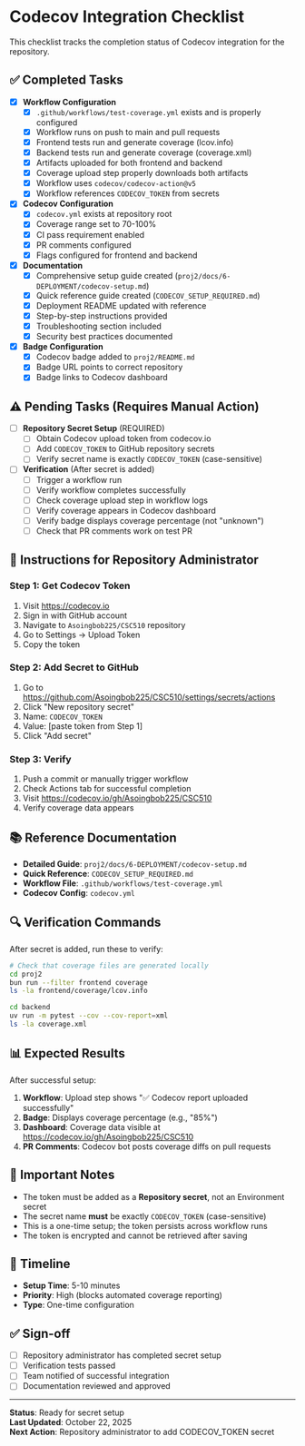 # Codecov Integration Checklist

This checklist tracks the completion status of Codecov integration for the repository.

## ✅ Completed Tasks

- [x] **Workflow Configuration**
  - [x] `.github/workflows/test-coverage.yml` exists and is properly configured
  - [x] Workflow runs on push to main and pull requests
  - [x] Frontend tests run and generate coverage (lcov.info)
  - [x] Backend tests run and generate coverage (coverage.xml)
  - [x] Artifacts uploaded for both frontend and backend
  - [x] Coverage upload step properly downloads both artifacts
  - [x] Workflow uses `codecov/codecov-action@v5`
  - [x] Workflow references `CODECOV_TOKEN` from secrets

- [x] **Codecov Configuration**
  - [x] `codecov.yml` exists at repository root
  - [x] Coverage range set to 70-100%
  - [x] CI pass requirement enabled
  - [x] PR comments configured
  - [x] Flags configured for frontend and backend

- [x] **Documentation**
  - [x] Comprehensive setup guide created (`proj2/docs/6-DEPLOYMENT/codecov-setup.md`)
  - [x] Quick reference guide created (`CODECOV_SETUP_REQUIRED.md`)
  - [x] Deployment README updated with reference
  - [x] Step-by-step instructions provided
  - [x] Troubleshooting section included
  - [x] Security best practices documented

- [x] **Badge Configuration**
  - [x] Codecov badge added to `proj2/README.md`
  - [x] Badge URL points to correct repository
  - [x] Badge links to Codecov dashboard

## ⚠️ Pending Tasks (Requires Manual Action)

- [ ] **Repository Secret Setup** (REQUIRED)
  - [ ] Obtain Codecov upload token from codecov.io
  - [ ] Add `CODECOV_TOKEN` to GitHub repository secrets
  - [ ] Verify secret name is exactly `CODECOV_TOKEN` (case-sensitive)

- [ ] **Verification** (After secret is added)
  - [ ] Trigger a workflow run
  - [ ] Verify workflow completes successfully
  - [ ] Check coverage upload step in workflow logs
  - [ ] Verify coverage appears in Codecov dashboard
  - [ ] Verify badge displays coverage percentage (not "unknown")
  - [ ] Check that PR comments work on test PR

## 📝 Instructions for Repository Administrator

### Step 1: Get Codecov Token

1. Visit https://codecov.io
2. Sign in with GitHub account
3. Navigate to `Asoingbob225/CSC510` repository
4. Go to Settings → Upload Token
5. Copy the token

### Step 2: Add Secret to GitHub

1. Go to https://github.com/Asoingbob225/CSC510/settings/secrets/actions
2. Click "New repository secret"
3. Name: `CODECOV_TOKEN`
4. Value: [paste token from Step 1]
5. Click "Add secret"

### Step 3: Verify

1. Push a commit or manually trigger workflow
2. Check Actions tab for successful completion
3. Visit https://codecov.io/gh/Asoingbob225/CSC510
4. Verify coverage data appears

## 📚 Reference Documentation

- **Detailed Guide**: `proj2/docs/6-DEPLOYMENT/codecov-setup.md`
- **Quick Reference**: `CODECOV_SETUP_REQUIRED.md`
- **Workflow File**: `.github/workflows/test-coverage.yml`
- **Codecov Config**: `codecov.yml`

## 🔍 Verification Commands

After secret is added, run these to verify:

```bash
# Check that coverage files are generated locally
cd proj2
bun run --filter frontend coverage
ls -la frontend/coverage/lcov.info

cd backend
uv run -m pytest --cov --cov-report=xml
ls -la coverage.xml
```

## 📊 Expected Results

After successful setup:

1. **Workflow**: Upload step shows "✅ Codecov report uploaded successfully"
2. **Badge**: Displays coverage percentage (e.g., "85%")
3. **Dashboard**: Coverage data visible at https://codecov.io/gh/Asoingbob225/CSC510
4. **PR Comments**: Codecov bot posts coverage diffs on pull requests

## 🚨 Important Notes

- The token must be added as a **Repository secret**, not an Environment secret
- The secret name **must** be exactly `CODECOV_TOKEN` (case-sensitive)
- This is a one-time setup; the token persists across workflow runs
- The token is encrypted and cannot be retrieved after saving

## 📅 Timeline

- **Setup Time**: 5-10 minutes
- **Priority**: High (blocks automated coverage reporting)
- **Type**: One-time configuration

## ✅ Sign-off

- [ ] Repository administrator has completed secret setup
- [ ] Verification tests passed
- [ ] Team notified of successful integration
- [ ] Documentation reviewed and approved

---

**Status**: Ready for secret setup  
**Last Updated**: October 22, 2025  
**Next Action**: Repository administrator to add CODECOV_TOKEN secret
